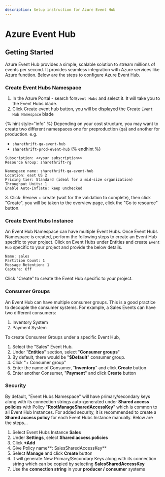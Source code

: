 ```yaml
---
description: Setup instruction for Azure Event Hub
---
```


# Azure Event Hub

## Getting Started

Azure Event Hub provides a simple, scalable solution to stream millions of events per second. It provides seamless integration with Azure services like Azure function. Below are the steps to configure Azure Event Hub.

### Create Event Hubs Namespace

1. In the Azure Portal - search for`Event Hubs` and select it. It will take you to the Event Hubs blade.
2. Click Create event hub button, you will be displayed the Create `Event Hub Namespace` blade

{% hint style="info" %}
&#x20;Depending on your cost structure, you may want to create two different namespaces one for preproduction (qa) and another for production. e.g.

* `sharethrift-qa-event-hub`
* `sharethrift-prod-event-hub`
{% endhint %}

```
Subscription: <<your subscription>>
Resource Group: sharethrift-rg

Namespace name: sharethrift-qa-event-hub
Location: east US 2
Pricing tier: Standard (ideal for a mid-size organization)
Throughput Units: 1
Enable Auto-Inflate: keep unchecked
```

3\. Click: Review + create (wait for the validation to complete), then click "Create", you will be taken to the overview page, click the "Go to resource" button.

### Create Event Hubs Instance

An Event Hub Namespace can have multiple Event Hubs. Once Event Hubs Namespace is created, perform the following steps to create an Event Hub specific to your project. Click on Event Hubs under Entities and create `Event Hub` specific to your project and provide the below details.

```
Name: sales
Partition Count: 1
Message Retention: 1
Capture: Off
```

Click "Create" to create the Event Hub specific to your project.

### Consumer Groups

An Event Hub can have multiple consumer groups. This is a good practice to decouple the consumer systems. For example, a Sales Events can have two different consumers:

1. Inventory System
2. Payment System

To create Consumer Groups under a specific Event Hub,&#x20;

1. Select the "Sales" Event Hub.
2. Under "**Entities**" section, select "**Consumer groups**"
3. By default, there would be "**$Default**" consumer group.
4. Click "+ Consumer group"
5. Enter the name of Consumer, "**Inventory**" and click **Create** button
6. Enter another Consumer, "**Payment**" and click **Create** button

### Security

By default, "Event Hubs Namespace" will have primary/secondary keys along with its connection strings auto-generated under **Shared access policies** with Policy "**RootManageSharedAccessKey**" which is common to all Event Hub Instances. For added security, it is recommended to create a **Shared access policy** for each Event Hubs Instance manually. Below are the steps...

1. Select Event Hubs Instance **Sales**
2. Under **Settings**, select **Shared access policies**
3. Click **+Add**
4. Give Policy name**: SalesSharedAccessKey**
5. Select **Manage** and click **Create** button
6. It will generate New Primary/Secondary Keys along with its connection string which can be copied by selecting **SalesSharedAccessKey**
7. Use the **connection string** in your **producer / consumer** systems
